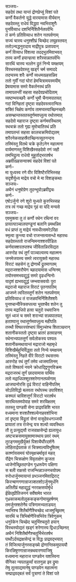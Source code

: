 सञ्जयः-  
सहदेवं तथा यान्तं द्रोणप्रेप्सुं विशां पते  
कर्णो वैकर्तनो युद्धे वारयामास वीर्यवान्  
सहदेवस्तु राधेयं विद्ध्वा नवभिराशुगैः  
पुनर्विव्याध दशभिर्निशितैर्नतपर्वभिः  
तं कर्णः प्रतिविव्याध शतेन नतपर्वणाम्  
सज्यं चास्य धनुश्शीघ्रं चिच्छेद लघुहस्तवत्  
ततोऽन्यद्धनुरादाय माद्रीपुत्रः प्रतापवान्  
कर्णं विव्याध विंशत्या तदद्भुतमिवाभवत्  
तस्य कर्णो हयान्हत्वा शरैस्सन्नतपर्वभिः  
सारथिं चास्य भल्लेन द्रुतं निन्ये यमक्षयम्  
विरथस्सहदेवस्तु खड्गं चर्म समाददे  
तदप्यस्य शरैः कर्णो व्यधमत्प्रहसन्निव  
ततो गुर्वीं गदां घोरां हेमचित्रामयस्मयीम्  
प्रेषयामास समरे वैकर्तनरथं प्रति  
तामापतन्तीं सहसा सहदेवप्रचोदिताम्  
व्यष्टम्भयच्छरैः कर्णो भूमौ चैनामपातयत्  
गदां विनिहतां दृष्ट्वा सहदेवस्त्वरान्वितः  
शक्तिं चिक्षेप कर्णाय तामप्यस्याच्छिनच्छरैः  
असम्भ्रान्तस्ततस्तूर्णमवप्लुत्य रथोत्तमात्  
सहदेवो महाराज दृष्ट्वा कर्णमवस्थितम्  
रथचक्रं ततो गृह्य मुमोचातिरथं प्रति  
तमापतन्तं सहसा कालचक्रमिवोद्यतम्  
शरैरनेकसाहस्रैराच्छिनत्सूतनन्दनः  
तस्मिंस्तु वितथे चक्रे कृतेऽनेन महात्मना  
वार्यमाणस्तु विशिखैस्सहदेवो रणं जहौ  
तमभिद्रुत्य राधेयो मुहूर्ताद्भरतर्षभ  
अब्रवीत्प्रहसन्वाक्यं सहदेवं विशां पते  
कर्णः-  
मा युध्यस्व रणे वीर विशिष्टैररिभिस्सह  
सदृशैर्युध्य माद्रेय वचो मे मा विशङ्कथाः  
सञ्जयः-  
अथैनं धनुषोग्रेण तुदन्भूयोऽब्रवीद्वचः  
कर्णः-  
एषोऽर्जुनो रणे शूरो युध्यते कुरुभिस्सह  
तत्र त्वं गच्छ माद्रेय गृहं वा यदि मन्यसे  
सञ्जयः-  
एवमुक्त्वा तु तं कर्णो रथेन रथिनां वरः  
प्रायात्पाञ्चालपाण्डूनां बलानि प्रमथन्निव  
वधं प्राप्तं तु माद्रेयं नावधीत्समरेऽरिहा  
स्मृत्वा कुन्त्या वचो राजन्सत्यसन्धो महारथः  
सहदेवस्ततो राजन्विमनाश्शरपीडितः  
कर्णवाक्शरतप्तश्च जीवितान्निरविद्यत  
आरुरोह रथं तूर्णं पाञ्चाल्यस्य महात्मनः  
जनमेजयस्य समरे त्वरायुक्तो महारथः  
विराटं सहसेनं तु द्रोणार्थे द्रुतमागतम्  
मद्रराजश्शरौघेण च्छादयामास धन्विनम्  
तयोस्समभवद्युद्धं समरे दृढधन्विनोः  
यादृशं ह्यभवद्युद्धं जम्भवासवयोः पुरा  
मद्रराजो महाराज विराटं पृतनापतिम्  
आजघ्ने त्वरितस्तूर्णं शतेन नतपर्वणाम्  
प्रतिविव्याध तं राजन्नवभिर्निशितैश्शरैः  
पुनश्चान्यैस्त्रिसप्तत्या भूयश्चैव शतेन तु  
तस्य मद्राधिपो हत्वा चतुरो रथवाजिनः  
सूतं ध्वजं च समरे शराभ्यां सन्न्यपातयत्  
हताश्वात्तु रथात्तूर्णमवप्लुत्य महीपतिः  
तस्थौ विष्फारयंश्चापं विमुञ्चंश्च शिताञ्छरान्  
शतानीकस्ततो दृष्ट्वा भ्रातरं हतवाहनम्  
रथेनाभ्यपतत्तूर्णं सर्वलोकस्य पश्यतः  
शतानीकमथायान्तं मद्राराजो महामृधे  
विशिखैर्बहुभिर्विद्ध्वा ततो निन्ये यमक्षयम्  
तस्मिंस्तु निहते वीरे विराटो रथसत्तमः  
आरुरोह रथं तूर्णं तमेव ध्वजमालिनम्  
ततो विष्फार्य नयने क्रोधाद्द्विगुणविक्रमः  
मद्रराजरथं तूर्णं छादयामास पार्थिवः  
ततो मद्राधिपश्शूरश्शरेणानतपर्वणाम्  
आजघानोरसि दृढं विराटं वाहिनीपतिम्  
सोऽतिविद्धो बलवता रथोपस्थ उपाविशत्  
कश्मलं चाविशत्तूर्णं विराटो भरतर्षभ  
सारथिस्तमपोवाह समरे शरविक्षतम्  
ततस्तु पाण्डवी सेना प्राद्रवन्निशि भारत  
वध्यमाना शरशतैश्शल्येनाहवशोभिना  
तां दृष्ट्वा विद्रुतां सेनां वासुदेवधनञ्जयौ  
प्रायातां तत्र राजेन्द्र यत्र शल्यो व्यवस्थितः  
तौ तु प्रत्युद्ययौ राजन्राक्षसेन्द्रो ह्यलायुधः  
अष्टचक्रसमायुक्तमास्थाय प्रवरं रथम्  
तुरङ्गममुखैर्युक्तं पिशाचैर्घोरदर्शनैः  
लोहितार्द्रपताकं तं चित्रमाल्यविभूषितम्  
कार्ष्णायसमयं घोरमृक्षचर्मावृतं महत्  
रौद्रेण चित्रपक्षेण विवृताक्षेण कूजता  
ध्वजेनोच्छ्रितदण्डेन गृध्ररूपेण पक्षिणा  
स बली राक्षसो राजन्भिन्नाञ्जनचयोपमः  
रुरोधार्जुनमायान्तं प्रभञ्जनमिवाद्रिराट्  
किरन्बाणगणान्राजञ्शतशोऽर्जुनमूर्धनि  
अतितीव्रं महाद्युद्धं नरराक्षसयोर्मृधे  
ईक्षितृप्रीतिजननं सर्वेषामेव भारत  
गृध्रकाकबलोलूककङ्कगोमायुहर्षणम्  
तमर्जुनश्शतेनैव पत्रिणामभ्यताडयत्  
नवभिश्च शितैर्बाणैश्चिच्छेद ध्वजमुच्छ्रितम्  
सारथिं च त्रिभिर्बाणैस्त्रिभिरेव त्रिवेणुकम्  
धनुरेकेन चिच्छेद चतुर्भिश्चतुरो हयान्  
विरथस्योद्यतं खड्गं शरेणास्य द्विधाऽच्छिनत्  
अथैनं निशितैर्बाणैश्चतुर्भिर्भरतर्षभ  
पार्थोऽर्दयद्राक्षसेन्द्रं स विद्धः प्राद्रवद्भयात्  
तं विजित्यार्जुनस्सङ्ख्ये द्रोणान्तिकमुपाययौ  
किरन्निषुगणान्राजन्रथवारणवाजिषु  
वध्यमाना महाराज पाण्डवेन यशस्विना  
सैनिका न्यपतन्नुर्व्यां वातनुन्ना इव द्रुमाः  
तेषु तूत्साद्यमानेषु पाण्डवेन महात्मना  
सम्प्राद्रवद्बलं सर्वं पुत्राणां ते विशां पते   
